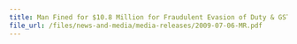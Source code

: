 ```yaml
---
title: Man Fined for $10.8 Million for Fraudulent Evasion of Duty & GST on Car Imports
file_url: /files/news-and-media/media-releases/2009-07-06-MR.pdf
---
```

